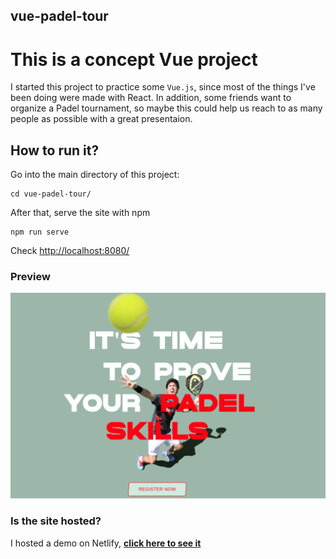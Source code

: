 ## vue-padel-tour
# This is a concept Vue project

I started this project to practice some `Vue.js`, since most of the things I've been doing were made with React. 
In addition, some friends want to organize a Padel tournament, so maybe this could help us reach to as many people as possible with a great presentaion.

## How to run it?
Go into the main directory of this project:
```
cd vue-padel-tour/
```

After that, serve the site with npm

```
npm run serve
```

Check [http://localhost:8080/](http://localhost:8080/)


### Preview
![](preview-concept.png)


### Is the site hosted?

I hosted a demo on Netlify, **[click here to see it](https://chavalada-padeltour.netlify.app/)**
